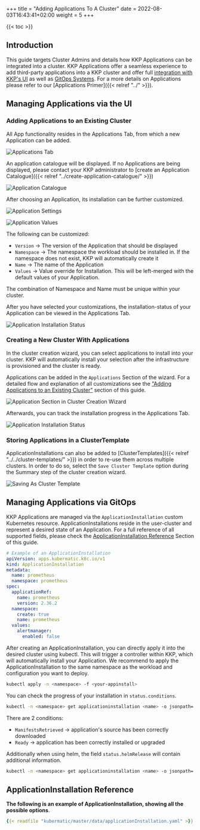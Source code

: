 +++
title = "Adding Applications To A Cluster"
date =  2022-08-03T16:43:41+02:00
weight = 5
+++

{{< toc >}}

## Introduction

This guide targets Cluster Admins and details how KKP Applications can be integrated into a cluster.
KKP Applications offer a seamless experience to add third-party applications into a KKP cluster and offer full [integration with KKP's UI](#adding-applications) as well as [GitOps Systems](#managing-applications-via-gitops).
For a more details on Applications please refer to our [Applications Primer]({{< relref "../" >}}).

## Managing Applications via the UI

### Adding Applications to an Existing Cluster

All App functionality resides in the Applications Tab, from which a new Application can be added.

![Applications Tab](application_section.png "Applications Tab")

An application catalogue will be displayed. If no Applications are being displayed, please contact your KKP administrator to [create an Application Catalogue]({{< relref "../create-application-catalogue/" >}})

![Application Catalogue](./../application-catalogue.png "Application Catalogue")

After choosing an Application, its installation can be further customized.

![Application Settings](application_settings.png "Application Settings")

![Application Values](application_values.png "Application Values")

The following can be customized:

- `Version` -> The version of the Application that should be displayed
- `Namespace` -> The namespace the workload should be installed in. If the namespace does not exist, KKP will automatically create it
- `Name` -> The name of the Application
- `Values` -> Value override for Installation. This will be left-merged with the default values of your Application.

The combination of Namespace and Name must be unique within your cluster.

After you have selected your customizations, the installation-status of your Application can be viewed in the Applications Tab.

![Application Installation Status](application_status.png "Application Installation Status")

### Creating a New Cluster With Applications

In the cluster creation wizard, you can select applications to install into your cluster.
KKP will automatically install your selection after the infrastructure is provisioned and the cluster is ready.

Applications can be added in the `Applications` Section of the wizard.
For a detailed flow and explanation of all customizations see  the ["Adding Applications to an Existing Cluster"](#adding-applications-to-an-existing-cluster) section of this guide.

![Application Section in Cluster Creation Wizard](applications_flow_in_cluster_wizard.png "Application Section in Cluster Creation Wizard")

Afterwards, you can track the installation progress in the Applications Tab.

![Application Installation Status](application_status.png "Application Installation Status")

### Storing Applications in a ClusterTemplate

ApplicationInstallations can also be added to [ClusterTemplates]({{< relref "../../cluster-templates/" >}}) in order to re-use them across multiple clusters. In order to do so, select the `Save Cluster Template` option during the Summary step of the cluster creation wizard.

![Saving As Cluster Template](save_to_cluster_template.png "Saving As Cluster Template")

## Managing Applications via GitOps

KKP Applications are managed via the `ApplicationInstallation` custom Kubernetes resource.
ApplicationInstallations reside in the user-cluster and represent a desired state of an Application.
For a full reference of all supported fields, please check the [ApplicationInstallation Reference](#applicationinstallation-reference) Section of this guide.

```yaml
# Example of an ApplicationInstallation
apiVersion: apps.kubermatic.k8c.io/v1
kind: ApplicationInstallation
metadata:
  name: prometheus
  namespace: prometheus
spec:
  applicationRef:
    name: prometheus
    version: 2.36.2
  namespace:
    create: true
    name: prometheus
  values:
    alertmanager:
      enabled: false
```

After creating an ApplicationInstallation, you can directly apply it into the desired cluster using kubectl. This will trigger a controller within KKP, which will automatically install your Application. We recommend to apply the ApplicationInstallation to the same namespace as the workload and configuration you want to deploy.

```sh
kubectl apply -n <namespace> -f <your-appinstall>
```

You can check the progress of your installation in `status.conditions`.

```sh
kubectl -n <namespace> get applicationinstallation <name> -o jsonpath='{.status.conditions}'
```

There are 2 conditions:

- `ManifestsRetrieved` -> application's source has been correctly downloaded
- `Ready` ->  application has been correctly installed or upgraded

Additionally when using helm, the field `status.helmRelease` will contain additional information.

```sh
kubectl -n <namespace> get applicationinstallation <name> -o jsonpath='{.status.helmRelease}'
```

## ApplicationInstallation Reference
**The following is an example of ApplicationInstallation, showing all the possible options**.

```yaml
{{< readfile "kubermatic/master/data/applicationInstallation.yaml" >}}
```
